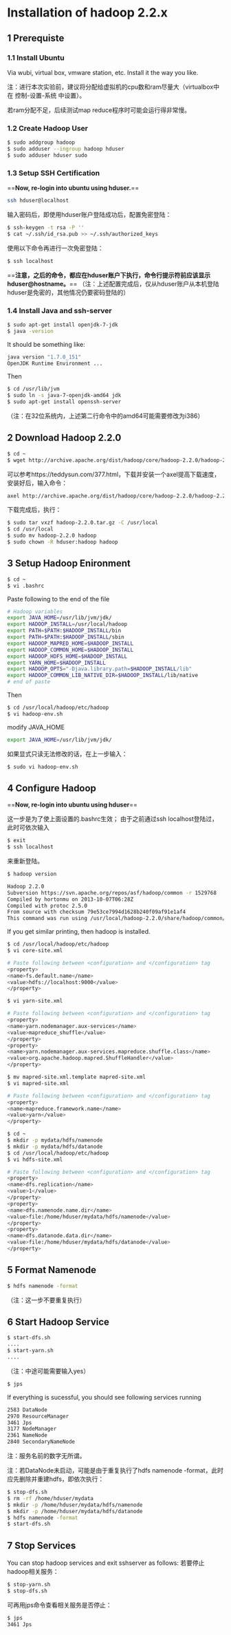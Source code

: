 ﻿# Installation of hadoop 2.2.x

## 1 Prerequiste

### 1.1 Install Ubuntu

Via wubi, virtual box, vmware station, etc. Install it the way you like.

注：进行本次实验前，建议将分配给虚拟机的cpu数和ram尽量大（virtualbox中在 控制-设置-系统 中设置）。

若ram分配不足，后续测试map reduce程序时可能会运行得非常慢。

### 1.2 Create Hadoop User

```sh
$ sudo addgroup hadoop
$ sudo adduser --ingroup hadoop hduser
$ sudo adduser hduser sudo
```

### 1.3 Setup SSH Certification

==**Now, re-login into ubuntu using hduser.**==
```sh
ssh hduser@localhost 
```
输入密码后，即使用hduser账户登陆成功后，配置免密登陆：
```sh
$ ssh-keygen -t rsa -P ''
$ cat ~/.ssh/id_rsa.pub >> ~/.ssh/authorized_keys
```
使用以下命令再进行一次免密登陆：
```sh
$ ssh localhost
```
==**注意，之后的命令，都应在hduser账户下执行，命令行提示符前应该显示hduser@hostname。**==
（注：上述配置完成后，仅从hduser账户从本机登陆hduser是免密的，其他情况仍要密码登陆的）

### 1.4 Install Java and ssh-server

```sh
$ sudo apt-get install openjdk-7-jdk
$ java -version
```
It should be something like:
```sh
java version "1.7.0_151"
OpenJDK Runtime Environment ...
```
Then
```sh
$ cd /usr/lib/jvm
$ sudo ln -s java-7-openjdk-amd64 jdk
$ sudo apt-get install openssh-server
```
（注：在32位系统内，上述第二行命令中的amd64可能需要修改为i386）

## 2 Download Hadoop 2.2.0
```sh
$ cd ~
$ wget http://archive.apache.org/dist/hadoop/core/hadoop-2.2.0/hadoop-2.2.0.tar.gz
```
可以参考https://teddysun.com/377.html，下载并安装一个axel提高下载速度，安装好后，输入命令：
```sh
axel http://archive.apache.org/dist/hadoop/core/hadoop-2.2.0/hadoop-2.2.0.tar.gz -n 32
```
下载完成后，执行：
```sh
$ sudo tar vxzf hadoop-2.2.0.tar.gz -C /usr/local
$ cd /usr/local
$ sudo mv hadoop-2.2.0 hadoop
$ sudo chown -R hduser:hadoop hadoop
```

## 3 Setup Hadoop Enironment

```sh
$ cd ~
$ vi .bashrc
```
Paste following to the end of the file
```sh
# Hadoop variables
export JAVA_HOME=/usr/lib/jvm/jdk/
export HADOOP_INSTALL=/usr/local/hadoop
export PATH=$PATH:$HADOOP_INSTALL/bin
export PATH=$PATH:$HADOOP_INSTALL/sbin
export HADOOP_MAPRED_HOME=$HADOOP_INSTALL
export HADOOP_COMMON_HOME=$HADOOP_INSTALL
export HADOOP_HDFS_HOME=$HADOOP_INSTALL
export YARN_HOME=$HADOOP_INSTALL
export HADOOP_OPTS="-Djava.library.path=$HADOOP_INSTALL/lib"
export HADOOP_COMMON_LIB_NATIVE_DIR=$HADOOP_INSTALL/lib/native
# end of paste
```
Then
```sh
$ cd /usr/local/hadoop/etc/hadoop
$ vi hadoop-env.sh
```
modify JAVA_HOME
```sh
export JAVA_HOME=/usr/lib/jvm/jdk/
```
如果显式只读无法修改的话，在上一步输入：
```sh
$ sudo vi hadoop-env.sh
```

## 4 Configure Hadoop

==**Now, re-login into ubuntu using hduser**==

这一步是为了使上面设置的.bashrc生效；
由于之前通过ssh localhost登陆过，此时可依次输入
```sh
$ exit
$ ssh localhost
```
来重新登陆。

```sh
$ hadoop version

Hadoop 2.2.0
Subversion https://svn.apache.org/repos/asf/hadoop/common -r 1529768
Compiled by hortonmu on 2013-10-07T06:28Z
Compiled with protoc 2.5.0
From source with checksum 79e53ce7994d1628b240f09af91e1af4
This command was run using /usr/local/hadoop-2.2.0/share/hadoop/common/hadoop-common-2.2.0.jar
```
If you get similar printing, then hadoop is installed.
```sh
$ cd /usr/local/hadoop/etc/hadoop
$ vi core-site.xml
```
```sh
# Paste following between <configuration> and </configuration> tag
<property>
<name>fs.default.name</name>
<value>hdfs://localhost:9000</value>
</property>
```
```sh
$ vi yarn-site.xml
```
```sh
# Paste following between <configuration> and </configuration> tag
<property>
<name>yarn.nodemanager.aux-services</name>
<value>mapreduce_shuffle</value>
</property>
<property>
<name>yarn.nodemanager.aux-services.mapreduce.shuffle.class</name>
<value>org.apache.hadoop.mapred.ShuffleHandler</value>
</property>
```
```sh
$ mv mapred-site.xml.template mapred-site.xml
$ vi mapred-site.xml
```
```sh
# Paste following between <configuration> and </configuration> tag
<property>
<name>mapreduce.framework.name</name>
<value>yarn</value>
</property>
```
```sh
$ cd ~
$ mkdir -p mydata/hdfs/namenode
$ mkdir -p mydata/hdfs/datanode
$ cd /usr/local/hadoop/etc/hadoop
$ vi hdfs-site.xml
```
```sh
# Paste following between <configuration> and </configuration> tag
<property>
<name>dfs.replication</name>
<value>1</value>
</property>
<property>
<name>dfs.namenode.name.dir</name>
<value>file:/home/hduser/mydata/hdfs/namenode</value>
</property>
<property>
<name>dfs.datanode.data.dir</name>
<value>file:/home/hduser/mydata/hdfs/datanode</value>
</property>
```


## 5 Format Namenode

```sh
$ hdfs namenode -format
```
（注：这一步不要重复执行）

## 6 Start Hadoop Service
```sh
$ start-dfs.sh
....
$ start-yarn.sh
....
```
（注：中途可能需要输入yes）
```sh
$ jps
```
If everything is sucessful, you should see following services running
```sh
2583 DataNode
2970 ResourceManager
3461 Jps
3177 NodeManager
2361 NameNode
2840 SecondaryNameNode
```
注：服务名前的数字无所谓。

注：若DataNode未启动，可能是由于重复执行了hdfs namenode -format，此时应先删除并重建hdfs，即依次执行：
```sh
$ stop-dfs.sh
$ rm -rf /home/hduser/mydata
$ mkdir -p /home/hduser/mydata/hdfs/namenode
$ mkdir -p /home/hduser/mydata/hdfs/datanode
$ hdfs namenode -format
$ start-dfs.sh
```

## 7 Stop Services
You can stop hadoop services and exit sshserver as follows:
若要停止hadoop相关服务：
```sh
$ stop-yarn.sh
$ stop-dfs.sh
```
可再用jps命令查看相关服务是否停止：
```sh
$ jps
3461 Jps
```